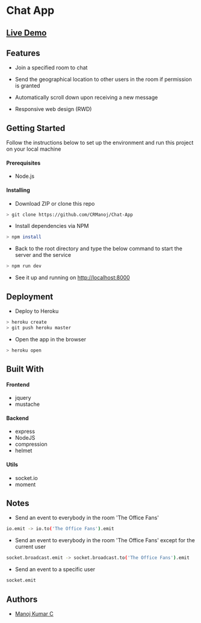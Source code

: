 # Chat App

## [Live Demo](https://cr-chat-app.herokuapp.com/)

## Features

* Join a specified room to chat

* Send the geographical location to other users in the room if permission is granted

* Automatically scroll down upon receiving a new message

* Responsive web design (RWD)

## Getting Started

Follow the instructions below to set up the environment and run this project on your local machine

#### Prerequisites

* Node.js

#### Installing

* Download ZIP or clone this repo
```bash
> git clone https://github.com/CRManoj/Chat-App
```
* Install dependencies via NPM
```bash
> npm install
```
* Back to the root directory and type the below command to start the server and the service
```bash
> npm run dev
```
* See it up and running on [http://localhost:8000](http://localhost:8000)

## Deployment

* Deploy to Heroku
```bash
> heroku create
> git push heroku master
```
* Open the app in the browser
```bash
> heroku open
```
## Built With

#### Frontend
* jquery
* mustache

#### Backend
* express
* NodeJS
* compression
* helmet

#### Utils
* socket.io
* moment

## Notes

* Send an event to everybody in the room 'The Office Fans'
```bash
io.emit -> io.to('The Office Fans').emit
```
* Send an event to everybody in the room 'The Office Fans' except for the current user
```bash
socket.broadcast.emit -> socket.broadcast.to('The Office Fans').emit
```
* Send an event to a specific user
```bash
socket.emit
```
## Authors
* [Manoj Kumar C](https://github.com/CRManoj)
